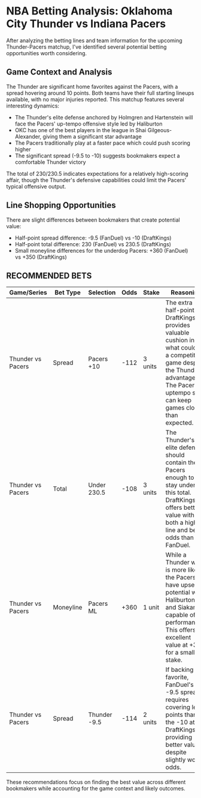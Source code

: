 # NBA Betting Analysis: Oklahoma City Thunder vs Indiana Pacers

After analyzing the betting lines and team information for the upcoming Thunder-Pacers matchup, I've identified several potential betting opportunities worth considering.

## Game Context and Analysis

The Thunder are significant home favorites against the Pacers, with a spread hovering around 10 points. Both teams have their full starting lineups available, with no major injuries reported. This matchup features several interesting dynamics:

- The Thunder's elite defense anchored by Holmgren and Hartenstein will face the Pacers' up-tempo offensive style led by Haliburton
- OKC has one of the best players in the league in Shai Gilgeous-Alexander, giving them a significant star advantage
- The Pacers traditionally play at a faster pace which could push scoring higher
- The significant spread (-9.5 to -10) suggests bookmakers expect a comfortable Thunder victory

The total of 230/230.5 indicates expectations for a relatively high-scoring affair, though the Thunder's defensive capabilities could limit the Pacers' typical offensive output.

## Line Shopping Opportunities

There are slight differences between bookmakers that create potential value:
- Half-point spread difference: -9.5 (FanDuel) vs -10 (DraftKings)
- Half-point total difference: 230 (FanDuel) vs 230.5 (DraftKings)
- Small moneyline differences for the underdog Pacers: +360 (FanDuel) vs +350 (DraftKings)

## RECOMMENDED BETS

| Game/Series | Bet Type | Selection | Odds | Stake | Reasoning |
|-------------|----------|-----------|------|-------|-----------|
| Thunder vs Pacers | Spread | Pacers +10 | -112 | 3 units | The extra half-point at DraftKings provides valuable cushion in what could be a competitive game despite the Thunder's advantages. The Pacers' uptempo style can keep games closer than expected. |
| Thunder vs Pacers | Total | Under 230.5 | -108 | 3 units | The Thunder's elite defense should contain the Pacers enough to stay under this total. DraftKings offers better value with both a higher line and better odds than FanDuel. |
| Thunder vs Pacers | Moneyline | Pacers ML | +360 | 1 unit | While a Thunder win is more likely, the Pacers have upset potential with Haliburton and Siakam capable of big performances. This offers excellent value at +360 for a small stake. |
| Thunder vs Pacers | Spread | Thunder -9.5 | -114 | 2 units | If backing the favorite, FanDuel's -9.5 spread requires covering less points than the -10 at DraftKings, providing better value despite slightly worse odds. |

These recommendations focus on finding the best value across different bookmakers while accounting for the game context and likely outcomes.
